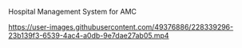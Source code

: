 Hospital Management System for AMC

https://user-images.githubusercontent.com/49376886/228339296-23b139f3-6539-4ac4-a0db-9e7dae27ab05.mp4

